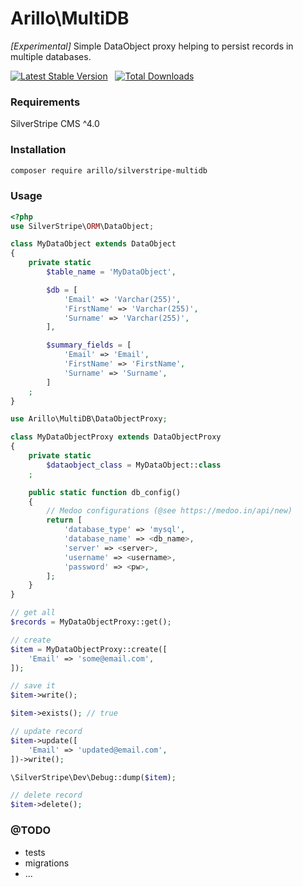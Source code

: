 # Arillo\MultiDB

*[Experimental]* Simple DataObject proxy helping to persist records in multiple databases.

[![Latest Stable Version](https://poser.pugx.org/arillo/silverstripe-multidb/v/stable?format=flat)](https://packagist.org/packages/arillo/silverstripe-multidb)
&nbsp;
[![Total Downloads](https://poser.pugx.org/arillo/silverstripe-multidb/downloads?format=flat)](https://packagist.org/packages/arillo/silverstripe-multidb)

### Requirements

SilverStripe CMS ^4.0

### Installation

```bash
composer require arillo/silverstripe-multidb
```

### Usage

```php
<?php
use SilverStripe\ORM\DataObject;

class MyDataObject extends DataObject
{
    private static
        $table_name = 'MyDataObject',

        $db = [
            'Email' => 'Varchar(255)',
            'FirstName' => 'Varchar(255)',
            'Surname' => 'Varchar(255)',
        ],

        $summary_fields = [
            'Email' => 'Email',
            'FirstName' => 'FirstName',
            'Surname' => 'Surname',
        ]
    ;
}

use Arillo\MultiDB\DataObjectProxy;

class MyDataObjectProxy extends DataObjectProxy
{
    private static
        $dataobject_class = MyDataObject::class
    ;

    public static function db_config()
    {
        // Medoo configurations (@see https://medoo.in/api/new)
        return [
            'database_type' => 'mysql',
            'database_name' => <db_name>,
            'server' => <server>,
            'username' => <username>,
            'password' => <pw>,
        ];
    }
}

// get all
$records = MyDataObjectProxy::get();

// create
$item = MyDataObjectProxy::create([
    'Email' => 'some@email.com',
]);

// save it
$item->write();

$item->exists(); // true

// update record
$item->update([
    'Email' => 'updated@email.com',
])->write();

\SilverStripe\Dev\Debug::dump($item);

// delete record
$item->delete();

```

### @TODO

* tests
* migrations
* ...
